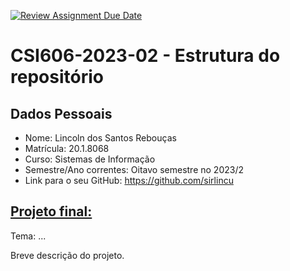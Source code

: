 [![Review Assignment Due Date](https://classroom.github.com/assets/deadline-readme-button-24ddc0f5d75046c5622901739e7c5dd533143b0c8e959d652212380cedb1ea36.svg)](https://classroom.github.com/a/OP3aNSDP)
# **CSI606-2023-02 - Estrutura do repositório**

## Dados Pessoais

- Nome: Lincoln dos Santos Rebouças
- Matrícula: 20.1.8068
- Curso: Sistemas de Informação
- Semestre/Ano correntes: Oitavo semestre no 2023/2
- Link para o seu GitHub: https://github.com/sirlincu

## [Projeto final:](./Projeto/README.md)

Tema: ...

Breve descrição do projeto.

